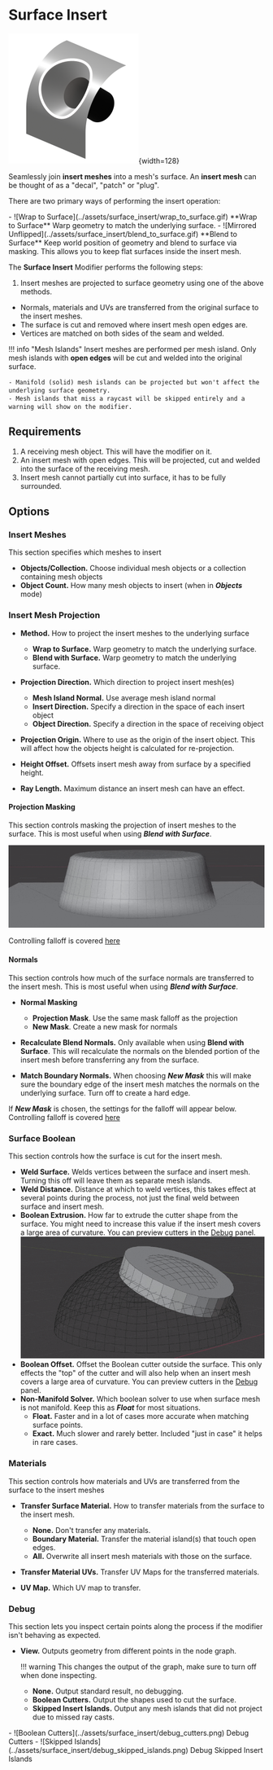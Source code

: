 # Surface Insert

![Surface Insert Icon](../assets/icons/surface_insert6.png){width=128}

Seamlessly join **insert meshes** into a mesh's surface. An **insert mesh** can be thought of as a "decal", "patch" or "plug".

There are two primary ways of performing the insert operation:

<div class="grid cards" markdown>
- ![Wrap to Surface](../assets/surface_insert/wrap_to_surface.gif)
**Wrap to Surface**  
Warp geometry to match the underlying surface.
- ![Mirrored Unflipped](../assets/surface_insert/blend_to_surface.gif)
**Blend to Surface**  
Keep world position of geometry and blend to surface via masking. This allows you to keep flat surfaces inside the insert mesh.
</div>

The **Surface Insert** Modifier performs the following steps:

1. Insert meshes are projected to surface geometry using one of the above methods.
- Normals, materials and UVs are transferred from the original surface to the insert meshes.
- The surface is cut and removed where insert mesh open edges are.
- Vertices are matched on both sides of the seam and welded.

!!! info "Mesh Islands"
    Insert meshes are performed per mesh island. Only mesh islands with **open edges** will be cut and welded into the original surface.

    - Manifold (solid) mesh islands can be projected but won't affect the underlying surface geometry.
    - Mesh islands that miss a raycast will be skipped entirely and a warning will show on the modifier.


## Requirements

1. A receiving mesh object. This will have the modifier on it.
2. An insert mesh with open edges. This will be projected, cut and welded into the surface of the receiving mesh.
3. Insert mesh cannot partially cut into surface, it has to be fully surrounded.


## Options

### Insert Meshes
This section specifies which meshes to insert

- **Objects/Collection.** Choose individual mesh objects or a collection containing mesh objects
- **Object Count.** How many mesh objects to insert (when in ***Objects*** mode)

### Insert Mesh Projection

- **Method.** How to project the insert meshes to the underlying surface
    - **Wrap to Surface.** Warp geometry to match the underlying surface.
    - **Blend with Surface.** Warp geometry to match the underlying surface.

- **Projection Direction.** Which direction to project insert mesh(es)
    - **Mesh Island Normal.** Use average mesh island normal
    - **Insert Direction.** Specify a direction in the space of each insert object
    - **Object Direction.** Specify a direction in the space of receiving object

- **Projection Origin.** Where to use as the origin of the insert object. This will affect how the objects height is calculated for re-projection.

- **Height Offset.** Offsets insert mesh away from surface by a specified height.

- **Ray Length.** Maximum distance an insert mesh can have an effect.

#### Projection Masking
This section controls masking the projection of insert meshes to the surface. This is most useful when using ***Blend with Surface***.

![falloff](../assets/surface_insert/falloff.gif)

Controlling falloff is covered [here](../common_settings.md#mask-falloff)

#### Normals
This section controls how much of the surface normals are transferred to the insert mesh. This is most useful when using ***Blend with Surface***.

- **Normal Masking**
    - **Projection Mask**. Use the same mask falloff as the projection
    - **New Mask**. Create a new mask for normals

- **Recalculate Blend Normals.** Only available when using **Blend with Surface**. This will recalculate the normals on the blended portion of the insert mesh before transferring any from the surface.
- **Match Boundary Normals.** When choosing ***New Mask*** this will make sure the boundary edge of the insert mesh matches the normals on the underlying surface. Turn off to create a hard edge.

If ***New Mask*** is chosen, the settings for the falloff will appear below. Controlling falloff is covered [here](../common_settings.md#mask-falloff)

### Surface Boolean
This section controls how the surface is cut for the insert mesh.

- **Weld Surface.** Welds vertices between the surface and insert mesh. Turning this off will leave them as separate mesh islands.
- **Weld Distance.** Distance at which to weld vertices, this takes effect at several points during the process, not just the final weld between surface and insert mesh.
- **Boolean Extrusion.** How far to extrude the cutter shape from the surface. You might need to increase this value if the insert mesh covers a large area of curvature. You can preview cutters in the [Debug](#debug) panel.
    ![Boolean Extrusion](../assets/surface_insert/boolean_extrusion.gif)
- **Boolean Offset.** Offset the Boolean cutter outside the surface. This only effects the "top" of the cutter and will also help when an insert mesh covers a large area of curvature. You can preview cutters in the [Debug](#debug) panel.
- **Non-Manifold Solver.** Which boolean solver to use when surface mesh is not manifold. Keep this as ***Float*** for most situations.
    - **Float.** Faster and in a lot of cases more accurate when matching surface points.
    - **Exact.** Much slower and rarely better. Included "just in case" it helps in rare cases.

### Materials
This section controls how materials and UVs are transferred from the surface to the insert meshes

- **Transfer Surface Material.** How to transfer materials from the surface to the insert mesh.
    - **None.** Don't transfer any materials.
    - **Boundary Material.** Transfer the material island(s) that touch open edges.
    - **All.** Overwrite all insert mesh materials with those on the surface.

- **Transfer Material UVs.** Transfer UV Maps for the transferred materials.
- **UV Map.** Which UV map to transfer.

### Debug
This section lets you inspect certain points along the process if the modifier isn't behaving as expected.

- **View.** Outputs geometry from different points in the node graph.

    !!! warning
        This changes the output of the graph, make sure to turn off when done inspecting.
    - **None.** Output standard result, no debugging.
    - **Boolean Cutters.** Output the shapes used to cut the surface.
    - **Skipped Insert Islands.** Output any mesh islands that did not project due to missed ray casts.

<div class="grid cards" markdown>
- ![Boolean Cutters](../assets/surface_insert/debug_cutters.png)
Debug Cutters
- ![Skipped Islands](../assets/surface_insert/debug_skipped_islands.png)
Debug Skipped Insert Islands
</div>